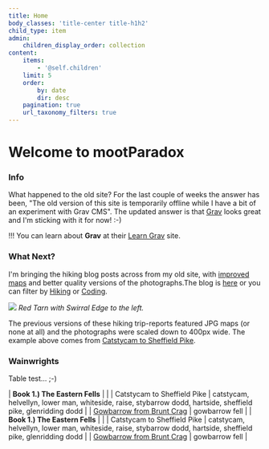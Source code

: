 ```yaml
---
title: Home
body_classes: 'title-center title-h1h2'
child_type: item
admin:
    children_display_order: collection
content:
    items:
        - '@self.children'
    limit: 5
    order:
        by: date
        dir: desc
    pagination: true
    url_taxonomy_filters: true
---
```


# Welcome to mootParadox

### Info

What happened to the old site? For the last couple of weeks the answer has been, "The old version of this site is temporarily offline while I have a bit of an experiment with Grav CMS". The updated answer is that [Grav](https://getgrav.org/) looks great and I'm sticking with it for now! :-)

!!! You can learn about **Grav** at their [Learn Grav](http://learn.getgrav.org) site.

### What Next?

I'm bringing the hiking blog posts across from my old site, with [improved maps](/blog/simple-self-hosted-gpx-map) and better quality versions of the photographs.The blog is [here](/blog) or you can filter by [Hiking](/blog/category:hiking) or [Coding](/blog/category:coding).

![](/blog/catstycam-to-sheffield-pike/swirral-edge-and-red-tarn.jpg)
*Red Tarn with Swirral Edge to the left.*

The previous versions of these hiking trip-reports featured JPG maps (or none at all) and the photographs were scaled down to 400px wide. The example above comes from [Catstycam to Sheffield Pike](/blog/catstycam-to-sheffield-pike).

### Wainwrights

Table test... ;-)

| **Book 1.) The Eastern Fells** | |
| Catstycam to Sheffield Pike | catstycam, helvellyn, lower man, whiteside, raise, stybarrow dodd, hartside, sheffield pike, glenridding dodd |
| [Gowbarrow from Brunt Crag](/blog/gowbarrow-from-brunt-crag) | gowbarrow fell |
| **Book 1.) The Eastern Fells** | |
| Catstycam to Sheffield Pike | catstycam, helvellyn, lower man, whiteside, raise, stybarrow dodd, hartside, sheffield pike, glenridding dodd |
| [Gowbarrow from Brunt Crag](/blog/gowbarrow-from-brunt-crag) | gowbarrow fell |
